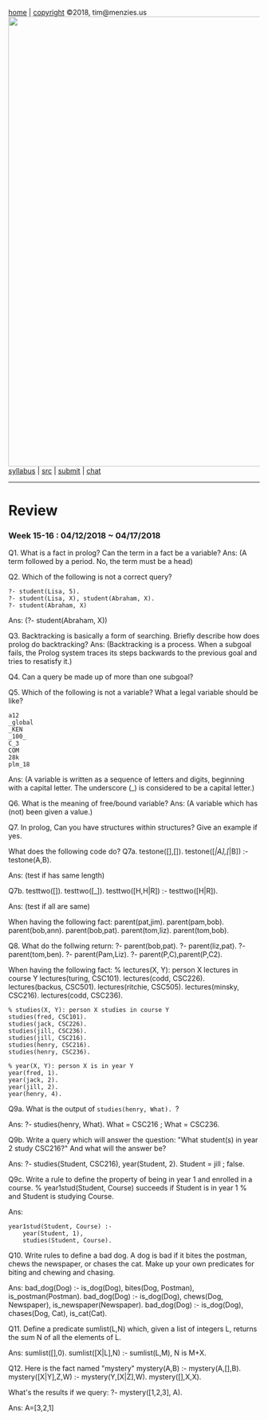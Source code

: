 [home](http://tiny.cc/plm18) |
[copyright](https://github.com/txt/plm18/blob/master/LICENSE.md) &copy;2018, tim&commat;menzies.us
<br>
[<img width=900 src="https://raw.githubusercontent.com/txt/plm18/master/img/banner.png">](http://tiny.cc/plm18)<br>
[syllabus](https://github.com/txt/plm18/blob/master/doc/syllabus.md) |
[src](https://github.com/txt/plm18/tree/master/src) |
[submit](http://tiny.cc/plm18give) |
[chat](https://plm18.slack.com/)


______



# Review

### Week 15-16 : 04/12/2018 ~ 04/17/2018

Q1. What is a fact in prolog? Can the term in a fact be a variable?
Ans: (A term followed by a period. No, the term must be a head)


Q2. Which of the following is not a correct query?

	?- student(Lisa, 5). 
	?- student(Lisa, X), student(Abraham, X). 
	?- student(Abraham, X) 
	
	
Ans: (?- student(Abraham, X))


Q3. Backtracking is basically a form of searching. Briefly describe how does prolog do backtracking?
Ans: (Backtracking is a process. When a subgoal fails, the Prolog system traces its steps backwards to the previous goal and tries to resatisfy it.)

Q4. Can a query be made up of more than one subgoal?


Q5. Which of the following is not a variable? What a legal variable should be like?

	a12
	_global
	_KEN
	_100_
	C_3
	COM
	28k
	plm_18
	
Ans: (A variable is written as a sequence of letters and digits, beginning with a capital letter. The underscore (_) is considered to be a capital letter.)
	
Q6. What is the meaning of free/bound variable?
Ans: (A variable which has (not) been given a value.)

Q7. In prolog, Can you have structures within structures? Give an example if yes.

What does the following code do?
Q7a.
    testone([],[]).
    testone([_|A],[_|B]) :- testone(A,B).
	
Ans: (test if has same length)

Q7b.
    testtwo([]).
    testtwo([_]).
    testtwo([H,H|R]) :- testtwo([H|R]).	
	
Ans: (test if all are same)


When having the following fact:
	parent(pat,jim). 
	parent(pam,bob). 
	parent(bob,ann). 
	parent(bob,pat). 
	parent(tom,liz). 
	parent(tom,bob). 
	
Q8. What do the follwing return:
	?- parent(bob,pat).
	?- parent(liz,pat).
	?- parent(tom,ben).
	?- parent(Pam,Liz).
	?- parent(P,C),parent(P,C2).
	
	
When having the following fact:
	% lectures(X, Y): person X lectures in course Y
	lectures(turing, CSC101).
	lectures(codd, CSC226).
	lectures(backus, CSC501).
	lectures(ritchie, CSC505).
	lectures(minsky, CSC216).
	lectures(codd, CSC236).

	% studies(X, Y): person X studies in course Y
	studies(fred, CSC101).
	studies(jack, CSC226).
	studies(jill, CSC236).
	studies(jill, CSC216).
	studies(henry, CSC216).
	studies(henry, CSC236).

	% year(X, Y): person X is in year Y
	year(fred, 1).
	year(jack, 2).
	year(jill, 2).
	year(henry, 4).
	
Q9a. What is the output of `studies(henry, What). `?

Ans: 
	?- studies(henry, What).
	What = CSC216 ;
	What = CSC236.
	
Q9b. Write a query which will answer the question: "What student(s) in year 2 study CSC216?" And what will the answer be?

Ans: 
	?- studies(Student, CSC216), year(Student, 2).
	Student = jill ;
	false.
	
Q9c. Write a rule to define the property of being in year 1 and enrolled in a course.
	% year1stud(Student, Course) succeeds if Student is in year 1
	% and Student is studying Course.

Ans: 
	
	year1stud(Student, Course) :-
		year(Student, 1),
		studies(Student, Course).	

		
Q10. Write rules to define a bad dog. A dog is bad if it bites the postman, chews the newspaper, or chases the cat. Make up your own predicates for biting and chewing and chasing.

Ans: 
	bad_dog(Dog) :-
		is_dog(Dog),
		bites(Dog, Postman),
		is_postman(Postman).
	bad_dog(Dog) :-
		is_dog(Dog),
		chews(Dog, Newspaper),
		is_newspaper(Newspaper).
	bad_dog(Dog) :-
		is_dog(Dog),
		chases(Dog, Cat),
		is_cat(Cat).
		
Q11. Define a predicate sumlist(L,N) which, given a list of integers L, returns the sum N of all the elements of L.

Ans: 
	sumlist([],0).
	sumlist([X|L],N) :- sumlist(L,M), N is M+X.
   
   
Q12. Here is the fact named "mystery"
	mystery(A,B) :- 
	mystery(A,[],B).
	mystery([X|Y],Z,W) :- 
	mystery(Y,[X|Z],W).
	mystery([],X,X).

What's the results if we query:
	?- mystery([1,2,3], A).

Ans: 
	A=[3,2,1]
